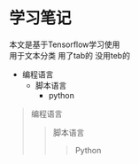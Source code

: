 # 学习笔记<br>
本文是基于Tensorflow学习使用<br>
    用于文本分类
     用了tab的
没用teb的
* 编程语言
  * 脚本语言
    * python
>编程语言
>>脚本语言
>>>Python
